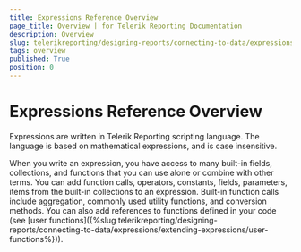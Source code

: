 ```yaml
---
title: Expressions Reference Overview
page_title: Overview | for Telerik Reporting Documentation
description: Overview
slug: telerikreporting/designing-reports/connecting-to-data/expressions/expressions-reference/overview
tags: overview
published: True
position: 0
---
```


# Expressions Reference Overview



Expressions are written in Telerik Reporting scripting language. 		The language is based on mathematical expressions, and is case insensitive.

When you write an expression, you have access to many built-in fields, 		collections, and functions that you can use alone or combine with other 		terms. You can add function calls, operators, constants, fields, parameters, 		items from the built-in collections to an expression. Built-in function 		calls include aggregation, commonly used utility functions, and conversion 		methods. You can also add references to functions defined in your code 		(see [user functions]({%slug telerikreporting/designing-reports/connecting-to-data/expressions/extending-expressions/user-functions%})).
